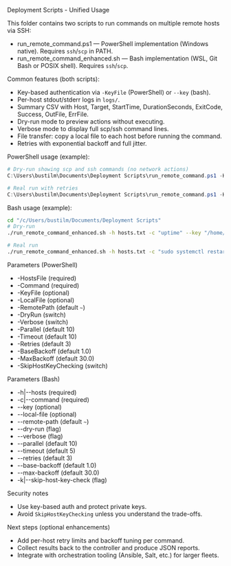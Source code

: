 Deployment Scripts - Unified Usage

This folder contains two scripts to run commands on multiple remote hosts via SSH:

- run_remote_command.ps1 — PowerShell implementation (Windows native). Requires `ssh`/`scp` in PATH.
- run_remote_command_enhanced.sh — Bash implementation (WSL, Git Bash or POSIX shell). Requires `ssh`/`scp`.

Common features (both scripts):
- Key-based authentication via `-KeyFile` (PowerShell) or `--key` (bash).
- Per-host stdout/stderr logs in `logs/`.
- Summary CSV with Host, Target, StartTime, DurationSeconds, ExitCode, Success, OutFile, ErrFile.
- Dry-run mode to preview actions without executing.
- Verbose mode to display full scp/ssh command lines.
- File transfer: copy a local file to each host before running the command.
- Retries with exponential backoff and full jitter.

PowerShell usage (example):

```powershell
# Dry-run showing scp and ssh commands (no network actions)
C:\Users\bustilm\Documents\Deployment Scripts\run_remote_command.ps1 -HostsFile C:\Users\bustilm\Documents\Deployment Scripts\hosts.txt -Command "uptime" -KeyFile C:\keys\id_rsa -LocalFile C:\tmp\config.json -RemotePath /tmp/config.json -DryRun -Verbose -Retries 4 -BaseBackoff 1 -MaxBackoff 20

# Real run with retries
C:\Users\bustilm\Documents\Deployment Scripts\run_remote_command.ps1 -HostsFile C:\Users\bustilm\Documents\Deployment Scripts\hosts.txt -Command "hostname" -KeyFile C:\keys\id_rsa -Parallel 8 -Retries 5 -BaseBackoff 1 -MaxBackoff 30
```

Bash usage (example):

```bash
cd "/c/Users/bustilm/Documents/Deployment Scripts"
# Dry-run
./run_remote_command_enhanced.sh -h hosts.txt -c "uptime" --key "/home/user/.ssh/id_rsa" --local-file "/home/user/config.json" --remote-path "/tmp/config.json" --dry-run --verbose --retries 4 --base-backoff 1 --max-backoff 20

# Real run
./run_remote_command_enhanced.sh -h hosts.txt -c "sudo systemctl restart myservice" --key "/home/user/.ssh/id_rsa" --local-file "/home/user/config.json" --remote-path "/etc/myapp/config.json" --parallel 10 --retries 5 --base-backoff 1 --max-backoff 30
```

Parameters (PowerShell)
- -HostsFile (required)
- -Command (required)
- -KeyFile (optional)
- -LocalFile (optional)
- -RemotePath (default `~`)
- -DryRun (switch)
- -Verbose (switch)
- -Parallel (default 10)
- -Timeout (default 10)
- -Retries (default 3)
- -BaseBackoff (default 1.0)
- -MaxBackoff (default 30.0)
- -SkipHostKeyChecking (switch)

Parameters (Bash)
- -h|--hosts (required)
- -c|--command (required)
- --key (optional)
- --local-file (optional)
- --remote-path (default `~`)
- --dry-run (flag)
- --verbose (flag)
- --parallel (default 10)
- --timeout (default 5)
- --retries (default 3)
- --base-backoff (default 1.0)
- --max-backoff (default 30.0)
- -k|--skip-host-key-check (flag)

Security notes
- Use key-based auth and protect private keys.
- Avoid `SkipHostKeyChecking` unless you understand the trade-offs.

Next steps (optional enhancements)
- Add per-host retry limits and backoff tuning per command.
- Collect results back to the controller and produce JSON reports.
- Integrate with orchestration tooling (Ansible, Salt, etc.) for larger fleets.

